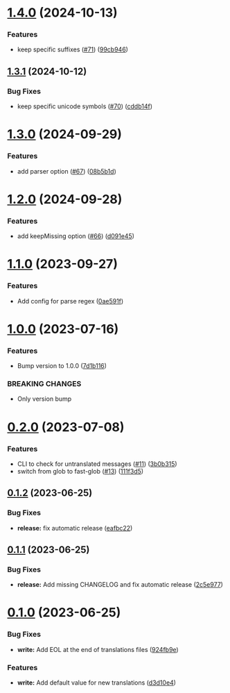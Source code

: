 # [1.4.0](https://github.com/freakzlike/i18n-extract/compare/v1.3.1...v1.4.0) (2024-10-13)


### Features

* keep specific suffixes ([#71](https://github.com/freakzlike/i18n-extract/issues/71)) ([99cb946](https://github.com/freakzlike/i18n-extract/commit/99cb946586ab13ff4709f801241b40ab6749e567))

## [1.3.1](https://github.com/freakzlike/i18n-extract/compare/v1.3.0...v1.3.1) (2024-10-12)


### Bug Fixes

* keep specific unicode symbols ([#70](https://github.com/freakzlike/i18n-extract/issues/70)) ([cddb14f](https://github.com/freakzlike/i18n-extract/commit/cddb14f21e0e003127d0b86e7bb4190ac95d056d))

# [1.3.0](https://github.com/freakzlike/i18n-extract/compare/v1.2.0...v1.3.0) (2024-09-29)


### Features

* add parser option ([#67](https://github.com/freakzlike/i18n-extract/issues/67)) ([08b5b1d](https://github.com/freakzlike/i18n-extract/commit/08b5b1d112cdc5c810ada46e6aa301d64d6d8971))

# [1.2.0](https://github.com/freakzlike/i18n-extract/compare/v1.1.0...v1.2.0) (2024-09-28)


### Features

* add keepMissing option ([#66](https://github.com/freakzlike/i18n-extract/issues/66)) ([d091e45](https://github.com/freakzlike/i18n-extract/commit/d091e4536df4b0aaff0f4d18d66fd9ceaa100067))

# [1.1.0](https://github.com/freakzlike/i18n-extract/compare/v1.0.0...v1.1.0) (2023-09-27)


### Features

* Add config for parse regex ([0ae591f](https://github.com/freakzlike/i18n-extract/commit/0ae591f48bbaba823751c0344c6501c46e88202f))

# [1.0.0](https://github.com/freakzlike/i18n-extract/compare/v0.2.0...v1.0.0) (2023-07-16)


### Features

* Bump version to 1.0.0 ([7d1b116](https://github.com/freakzlike/i18n-extract/commit/7d1b116028a591f242cb9fadd4704408fa4e4c29))


### BREAKING CHANGES

* Only version bump

# [0.2.0](https://github.com/freakzlike/i18n-extract/compare/v0.1.2...v0.2.0) (2023-07-08)


### Features

* CLI to check for untranslated messages ([#11](https://github.com/freakzlike/i18n-extract/issues/11)) ([3b0b315](https://github.com/freakzlike/i18n-extract/commit/3b0b315865e7f1adc63c81b4400340aedc210670))
* switch from glob to fast-glob ([#13](https://github.com/freakzlike/i18n-extract/issues/13)) ([111f3d5](https://github.com/freakzlike/i18n-extract/commit/111f3d535761005fd29865152728d10c5672e516))

## [0.1.2](https://github.com/freakzlike/i18n-extract/compare/v0.1.1...v0.1.2) (2023-06-25)


### Bug Fixes

* **release:** fix automatic release ([eafbc22](https://github.com/freakzlike/i18n-extract/commit/eafbc220a517bf8c2db8958afff50cbac3dccd37))

## [0.1.1](https://github.com/freakzlike/i18n-extract/compare/v0.1.0...v0.1.1) (2023-06-25)


### Bug Fixes

* **release:** Add missing CHANGELOG and fix automatic release ([2c5e977](https://github.com/freakzlike/i18n-extract/commit/2c5e9775c549ef97ba082d658b9663d7b153f56d))

# [0.1.0](https://github.com/freakzlike/i18n-extract/compare/v0.0.1...v0.1.0) (2023-06-25)


### Bug Fixes

* **write:** Add EOL at the end of translations files ([924fb9e](https://github.com/freakzlike/i18n-extract/commit/924fb9e0d956843e7658fb9671a067d290a47e91))


### Features

* **write:** Add default value for new translations ([d3d10e4](https://github.com/freakzlike/i18n-extract/commit/d3d10e409ceb3a6a6c56ff5aa1b14d5df01f912c))
